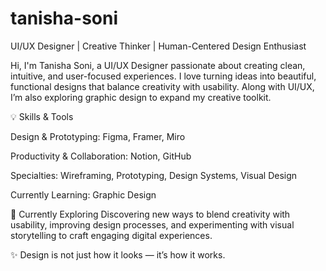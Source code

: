 # tanisha-soni
UI/UX Designer | Creative Thinker | Human-Centered Design Enthusiast

Hi, I'm Tanisha Soni, a UI/UX Designer passionate about creating clean, intuitive, and user-focused experiences. I love turning ideas into beautiful, functional designs that balance creativity with usability. Along with UI/UX, I’m also exploring graphic design to expand my creative toolkit.

💡 Skills & Tools

Design & Prototyping: Figma, Framer, Miro

Productivity & Collaboration: Notion, GitHub

Specialties: Wireframing, Prototyping, Design Systems, Visual Design

Currently Learning: Graphic Design

🌱 Currently Exploring
Discovering new ways to blend creativity with usability, improving design processes, and experimenting with visual storytelling to craft engaging digital experiences.

✨ Design is not just how it looks — it’s how it works.
